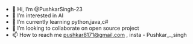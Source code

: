 - 👋 Hi, I’m @PushkarSingh-23
- 👀 I’m interested in AI
- 🌱 I’m currently learning python,java,c#
- 💞️ I’m looking to collaborate on open source project
- 📫 How to reach me pushkar8171@gmail.com , insta - Pushkar_._singh

<!---
PushkarSingh-23/PushkarSingh-23 is a ✨ special ✨ repository because its `README.md` (this file) appears on your GitHub profile.
You can click the Preview link to take a look at your changes.
--->

